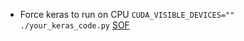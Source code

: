 - Force keras to run on CPU `CUDA_VISIBLE_DEVICES="" ./your_keras_code.py` [SOF](https://stackoverflow.com/questions/40690598/can-keras-with-tensorflow-backend-be-forced-to-use-cpu-or-gpu-at-will)

